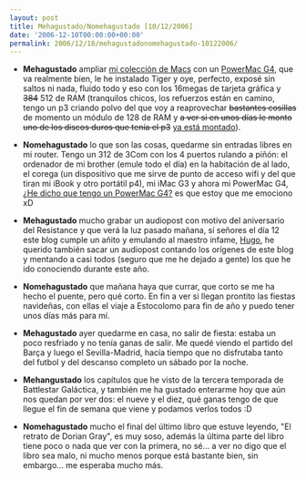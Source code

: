 ```yaml
---
layout: post
title: Mehagustado/Nomehagustado [10/12/2006]
date: '2006-12-10T00:00:00+00:00'
permalink: 2006/12/10/mehagustadonomehagustado-10122006/
---
```

- <span style="font-weight:bold;">Mehagustado</span> ampliar <a href="http://www.flickr.com/photos/savior1980/318898744/">mi colección de Macs</a> con un <a href="http://www.flickr.com/photos/strongershen/207930397/">PowerMac G4</a>, que va realmente bien, le he instalado Tiger y oye, perfecto, exposé sin saltos ni nada, fluido todo y eso con los 16megas de tarjeta gráfica y <s>384</s> 512 de RAM (tranquilos chicos, los refuerzos están en camino, tengo un p3 criando polvo del que voy a reaprovechar <s>bastantes cosillas</s> de momento un módulo de 128 de RAM y <s>a ver si en unos días le monto uno de los discos duros que tenía el p3</s> <a href="http://resistancefutile.blogspot.com/2006/12/mis-unidades.html">ya está montado</a>).

- <span style="font-weight:bold;">Nomehagustado</span> lo que son las cosas, quedarme sin entradas libres en mi router. Tengo un 312 de 3Com con los 4 puertos rulando a piñón: el ordenador de mi brother (emule todo el día) en la habitación de al lado, el corega (un dispositivo que me sirve de punto de acceso wifi y del que tiran mi iBook y otro portátil p4), mi iMac G3 y ahora mi PowerMac G4, <a href="http://resistancefutile.blogspot.com/2006/12/ilusin.html">¿He dicho que tengo un PowerMac G4?</a> es que estoy que me emociono xD

- <span style="font-weight:bold;">Mehagustado</span> mucho grabar un audiopost con motivo del aniversario del Resistance y que verá la luz pasado mañana, sí señores el día 12 este blog cumple un añito y emulando al maestro infame, <a href="http://solo.infames.org">Hugo</a>, he querido también sacar un audiopost contando los orígenes de este blog y mentando a casi todos (seguro que me he dejado a gente) los que he ido conociendo durante este año.

- <span style="font-weight:bold;">Nomehagustado</span> que mañana haya que currar, que corto se me ha hecho el puente, pero qué corto. En fin a ver si llegan prontito las fiestas navideñas, con ellas el viaje a Estocolomo para fin de año y puedo tener unos días más para mí.

- <span style="font-weight:bold;">Mehagustado</span> ayer quedarme en casa, no salir de fiesta: estaba un poco resfriado y no tenía ganas de salir. Me quedé viendo el partido del Barça y luego el Sevilla-Madrid, hacía tiempo que no disfrutaba tanto del futbol y del descanso completo un sábado por la noche.

- <span style="font-weight:bold;">Mehangustado</span> los capítulos que he visto de la tercera temporada de Battlestar Galáctica, y también me ha gustado enterarme hoy que aún nos quedan por ver dos: el nueve y el diez, qué ganas tengo de que llegue el fin de semana que viene y podamos verlos todos :D

- <span style="font-weight:bold;">Nomehagustado</span> mucho el final del último libro que estuve leyendo, "El retrato de Dorian Gray", es muy soso, además la última parte del libro tiene poco o nada que ver con la primera, no sé... a ver no digo que el libro sea malo, ni mucho menos porque está bastante bien, sin embargo... me esperaba mucho más.
